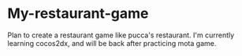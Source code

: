 # My-restaurant-game
Plan to create a restaurant game like pucca's restaurant.
I'm currently learning cocos2dx, and will be back after practicing mota game.

